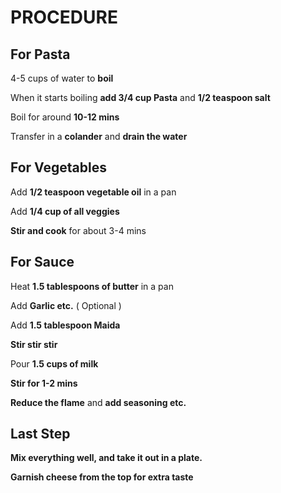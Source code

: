 # **PROCEDURE**

## **For Pasta**

4-5 cups of water to **boil**

When it starts boiling **add 3/4 cup Pasta** and **1/2 teaspoon salt**

Boil for around **10-12 mins**

Transfer in a **colander** and **drain the water**



## **For Vegetables**

Add **1/2 teaspoon vegetable oil** in a pan

Add **1/4 cup of all veggies**

**Stir and cook** for about 3-4 mins



## **For Sauce**

Heat **1.5 tablespoons of butter** in a pan 

Add **Garlic etc.** ( Optional )

Add **1.5 tablespoon Maida**

**Stir stir stir**

Pour **1.5 cups of milk**

**Stir for 1-2 mins**

**Reduce the flame** and **add seasoning etc.**





## **Last Step**

**Mix everything well, and take it out in a plate.**

**Garnish cheese from the top for extra taste**